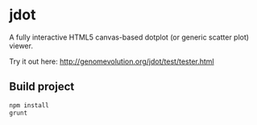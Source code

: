 jdot
====

A fully interactive HTML5 canvas-based dotplot (or generic scatter plot) viewer.

Try it out here:  http://genomevolution.org/jdot/test/tester.html

## Build project
```bash
npm install
grunt
```
